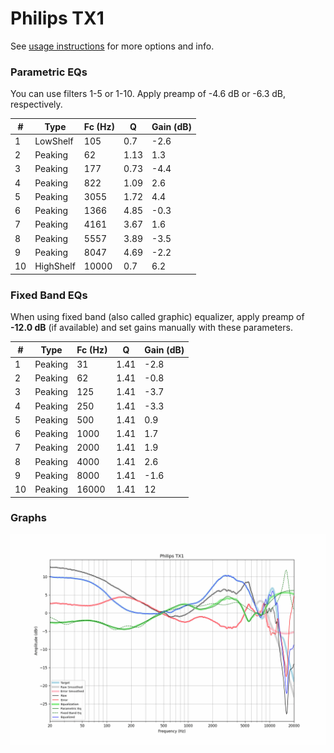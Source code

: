 # Philips TX1
See [usage instructions](https://github.com/jaakkopasanen/AutoEq#usage) for more options and info.

### Parametric EQs
You can use filters 1-5 or 1-10. Apply preamp of -4.6 dB or -6.3 dB, respectively.

|   # | Type      |   Fc (Hz) |    Q |   Gain (dB) |
|-----|-----------|-----------|------|-------------|
|   1 | LowShelf  |       105 | 0.7  |        -2.6 |
|   2 | Peaking   |        62 | 1.13 |         1.3 |
|   3 | Peaking   |       177 | 0.73 |        -4.4 |
|   4 | Peaking   |       822 | 1.09 |         2.6 |
|   5 | Peaking   |      3055 | 1.72 |         4.4 |
|   6 | Peaking   |      1366 | 4.85 |        -0.3 |
|   7 | Peaking   |      4161 | 3.67 |         1.6 |
|   8 | Peaking   |      5557 | 3.89 |        -3.5 |
|   9 | Peaking   |      8047 | 4.69 |        -2.2 |
|  10 | HighShelf |     10000 | 0.7  |         6.2 |

### Fixed Band EQs
When using fixed band (also called graphic) equalizer, apply preamp of **-12.0 dB** (if available) and set gains manually with these parameters.

|   # | Type    |   Fc (Hz) |    Q |   Gain (dB) |
|-----|---------|-----------|------|-------------|
|   1 | Peaking |        31 | 1.41 |        -2.8 |
|   2 | Peaking |        62 | 1.41 |        -0.8 |
|   3 | Peaking |       125 | 1.41 |        -3.7 |
|   4 | Peaking |       250 | 1.41 |        -3.3 |
|   5 | Peaking |       500 | 1.41 |         0.9 |
|   6 | Peaking |      1000 | 1.41 |         1.7 |
|   7 | Peaking |      2000 | 1.41 |         1.9 |
|   8 | Peaking |      4000 | 1.41 |         2.6 |
|   9 | Peaking |      8000 | 1.41 |        -1.6 |
|  10 | Peaking |     16000 | 1.41 |        12   |

### Graphs
![](./Philips%20TX1.png)
